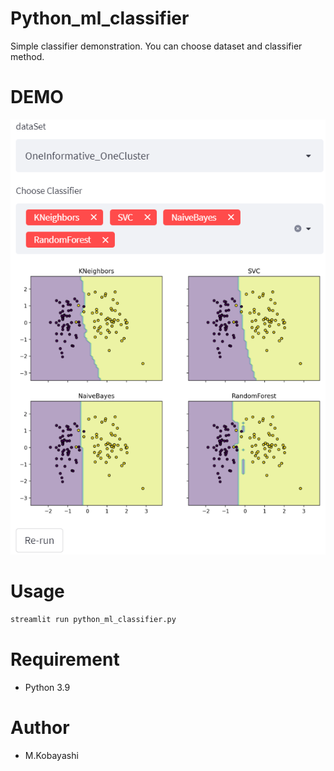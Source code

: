 # Python_ml_classifier

Simple classifier demonstration.
You can choose dataset and classifier method.

# DEMO

![Python_ml_classifier](./Python_ml_classifier.png)

# Usage

```bash
streamlit run python_ml_classifier.py
```
# Requirement

* Python 3.9

# Author

* M.Kobayashi